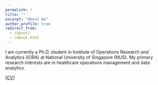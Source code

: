 ```yaml
---
permalink: /
title: ""
excerpt: "About me"
author_profile: true
redirect_from: 
  - /about/
  - /about.html
---  
```

 

I am currently a Ph.D. student in Institute of Operations Research and Analytics (IORA) at National University of Singapore (NUS). My primary research interests are in healthcare operations management and data analytics.
  

[[CV](https://drive.google.com/file/d/105ISIw_Ah6uXNr3j7HwcMvFtbu-i9MwJ/view?usp=sharing)]  